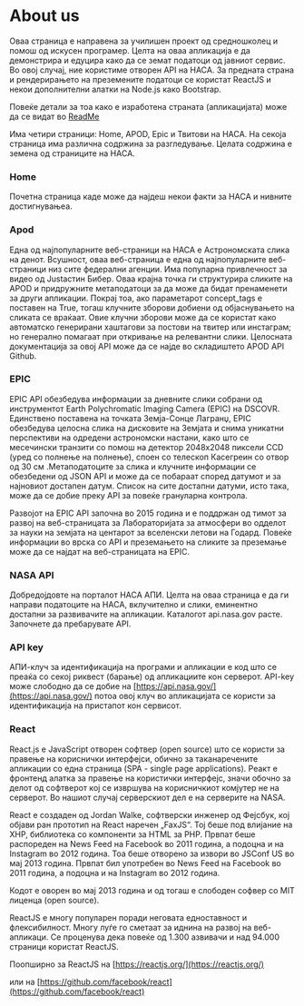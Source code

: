 # About us

Оваа страница е направена за училишен проект од средношколец и
помош од искусен програмер. Целта на оваа апликација е да демонстрира и едуцира како да се земат податоци од јавниот сервис. Во овој случај, ние користиме отворен API на НАСА. За предната страна и рендерирањето на преземените податоци се користат ReactJS и некои дополнителни алатки на Node.js како Bootstrap.

Повеќе детали за тоа како е изработена страната (апликацијата) може да се видат во  [ReadMe](https://github.com/AngelaPan82/proektna/blob/master/ReadMe.md)

Има четири страници: Home, APOD, Epic и Твитови на НАСА.
На секоја страница има различна содржина за разгледување. Целата содржина е земена од страниците на НАСА.

### Home

Почетна страница каде може да најдеш некои факти за НАСА и нивните достигнувањеа.

### Apod

Една од најпопуларните веб-страници на НАСА е Астрономската слика на денот. Всушност, оваа веб-страница е една од најпопуларните веб-страници низ сите федерални агенции.
Има популарна привлечност за видео од Justастин Бибер. Оваа крајна точка ги
структурира сликите на APOD и придружните метаподатоци за да може да бидат
пренаменети за други апликации. Покрај тоа, ако параметарот concept_tags е поставен
на True, тогаш клучните зборови добиени од објаснувањето на сликата се враќаат.
Овие клучни зборови може да се користат како автоматско генерирани хаштагови
за постови на твитер или инстаграм; но генерално помагаат при откривање на
релевантни слики. Целосната документација за овој API може да се најде во складиштето
APOD API Github.

### ЕPIC

EPIC API обезбедува информации за дневните слики собрани од инструментот Earth Polychromatic Imaging Camera (EPIC) на DSCOVR. Единствено поставена на точката Земја-Сонце Лагранџ, EPIC обезбедува целосна слика на дисковите на Земјата и снима уникатни перспективи на одредени астрономски настани, како што се месечински транзити со помош на детектор 2048x2048 пиксели CCD (уред со полнење на полнење), споен со телескоп Касегреин со отвор од 30 см .Метаподатоците за слика и клучните информации се обезбедени од JSON API и може да се побараат според датумот и за најновиот достапен датум. Список на сите достапни датуми, исто така, може да се добие преку API за повеќе грануларна контрола.

Развојот на EPIC API започна во 2015 година и е поддржан од тимот за развој на веб-страницата за Лабораторијата за атмосфери во одделот
за науки на земјата на центарот за вселенски летови на Годард. Повеќе информации во врска со API и преземањето на сликите за преземање може да се најдат на веб-страницата на EPIC.


### NASA API

Добредојдовте на порталот НАСА АПИ. Целта на оваа страница е да ги направи податоците на НАСА, вклучително и слики, еминентно достапни за развивачите на апликации.
Каталогот api.nasa.gov расте. Започнете да пребарувате API.

### API key

АПИ-клуч за идентификација на програми и апликации е код што се преаќа со секој риквест (барање) од апликациите кон серверот. API-key може слободно да се добие на
[https://api.nasa.gov/](https://api.nasa.gov/) потоа овој клуч во апликацијата се користи за идентификација на пристапот кон сервисот.

### React

React.js e JavaScript отворен  софтвер (open source) што се користи за правење на кориснички интерфејси, обично за таканаречените апликации со една страница (SPA - single page applications). Реакт е фронтенд алатка за правење на користички интерфејс, значи обочно за делот од софтверот кој се извршува на корисничкиот комјутер не на серверот. Во нашиот случај серверскиот дел е на серверите на NASA.

React е создаден од Jordan Walke, софтверски инженер од Фејсбук, кој објави ран прототип на React наречен „FaxJS“. Тој беше под влијание на XHP, библиотека со компоненти за HTML за PHP. Првпат беше распореден на News Feed на Facebook во 2011 година, а подоцна и на Instagram во 2012 година. Тоа беше отворено за извори во JSConf US во мај 2013 година. Првпат бил употребен во News Feed на Facebook во 2011 година, а подоцна и на Instagram во 2012 година.

Кодот е оворен во мај 2013 година и од тогаш е слободен софвер со MIT лиценца (open source).

ReactJS e многу популарен поради неговата едноставност и флексибилност. Многу луѓе го сметаат за иднина на развој на веб-апликаци. Се проценува дека повеќе од 1.300 азвивачи и над 94.000 страници користат ReactJS.

Поопширно за ReactJS на [https://reactjs.org/](https://reactjs.org/)

или на [https://github.com/facebook/react](https://github.com/facebook/react)
